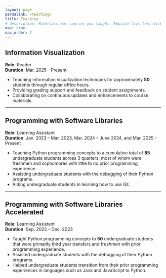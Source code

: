 ```yaml
---
layout: page
permalink: /teaching/
title: Teaching
# description: Materials for courses you taught. Replace this text with your description.
nav: true
nav_order: 2
---
```


## Information Visualization
**Role**: Reader  
**Duration**: Mar. 2025 - Present

- Teaching information visualization techniques for approximately **50** students through regular office hours.
- Providing grading support and feedback on student assignments.
- Collaborating on continuous updates and enhancements to course materials.

---

## Programming with Software Libraries  
**Role**: Learning Assistant  
**Duration**: Jan. 2023 – Mar. 2023, Mar. 2024 – June 2024, and Mar. 2025 - Present

- Teaching Python programming concepts to a cumulative total of **85** undergraduate students across 3 quarters, most of whom were freshmen and sophomores with little to no prior programming experience.
- Assisting undergraduate students with the debugging of their Python programs.
- Aiding undergraduate students in learning how to use Git.

---

## Programming with Software Libraries Accelerated 
**Role**: Learning Assistant  
**Duration**: Sep. 2023 – Dec. 2023

- Taught Python programming concepts to **50** undergraduate students that were primarily third year transfers and freshmen with prior programming experience.
- Assisted undergraduate students with the debugging of their Python programs.
- Helped undergraduate students transition from their prior programming experiences in languages such as Java and JavaScript to Python.